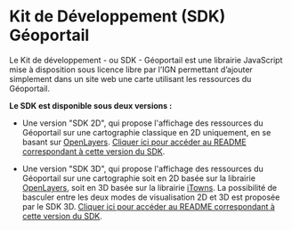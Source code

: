 # Kit de Développement (SDK) Géoportail

Le Kit de développement - ou SDK - Géoportail est une librairie JavaScript mise à disposition sous licence libre par l’IGN permettant d’ajouter simplement dans un site web une carte utilisant les ressources du Géoportail.

**Le SDK est disponible sous deux versions :**

- Une version "SDK 2D", qui propose l'affichage des ressources du Géoportail sur une cartographie classique en 2D uniquement, en se basant sur [OpenLayers](https://openlayers.org/). [Cliquer ici pour accéder au README correspondant à cette version du SDK](./README-SDK-2D.md).

- Une version "SDK 3D", qui propose l'affichage des ressources du Géoportail sur une cartographie soit en 2D basée sur la librairie [OpenLayers](https://openlayers.org/), soit en 3D basée sur la librairie [iTowns](http://www.itowns-project.org/). La possibilité de basculer entre les deux modes de visualisation 2D et 3D est proposée par le SDK 3D. [Cliquer ici pour accéder au README correspondant à cette version du SDK](./README-SDK-3D.md).
